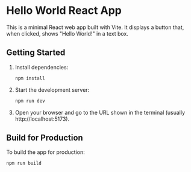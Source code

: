 # Hello World React App

This is a minimal React web app built with Vite. It displays a button that, when clicked, shows "Hello World!" in a text box.

## Getting Started

1. Install dependencies:
   ```sh
   npm install
   ```
2. Start the development server:
   ```sh
   npm run dev
   ```
3. Open your browser and go to the URL shown in the terminal (usually http://localhost:5173).

## Build for Production

To build the app for production:
```sh
npm run build
``` 
